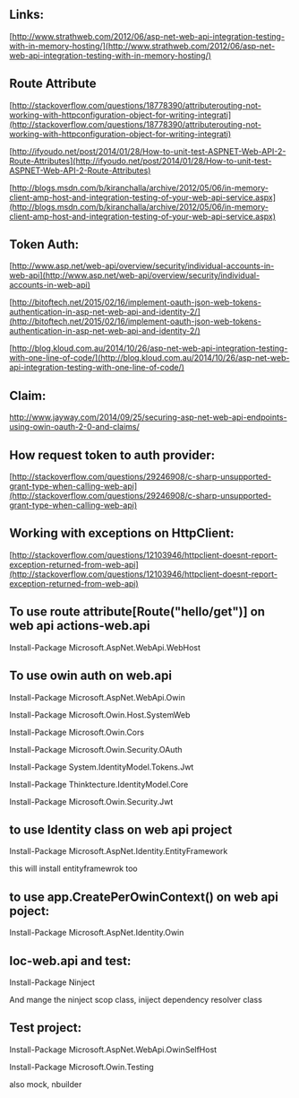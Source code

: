 
Links:
------
[http://www.strathweb.com/2012/06/asp-net-web-api-integration-testing-with-in-memory-hosting/](http://www.strathweb.com/2012/06/asp-net-web-api-integration-testing-with-in-memory-hosting/)


Route Attribute
---------------
[http://stackoverflow.com/questions/18778390/attributerouting-not-working-with-httpconfiguration-object-for-writing-integrati](http://stackoverflow.com/questions/18778390/attributerouting-not-working-with-httpconfiguration-object-for-writing-integrati)

[http://ifyoudo.net/post/2014/01/28/How-to-unit-test-ASPNET-Web-API-2-Route-Attributes](http://ifyoudo.net/post/2014/01/28/How-to-unit-test-ASPNET-Web-API-2-Route-Attributes)

[http://blogs.msdn.com/b/kiranchalla/archive/2012/05/06/in-memory-client-amp-host-and-integration-testing-of-your-web-api-service.aspx](http://blogs.msdn.com/b/kiranchalla/archive/2012/05/06/in-memory-client-amp-host-and-integration-testing-of-your-web-api-service.aspx)


Token Auth:
-----------
[http://www.asp.net/web-api/overview/security/individual-accounts-in-web-api](http://www.asp.net/web-api/overview/security/individual-accounts-in-web-api)

[http://bitoftech.net/2015/02/16/implement-oauth-json-web-tokens-authentication-in-asp-net-web-api-and-identity-2/](http://bitoftech.net/2015/02/16/implement-oauth-json-web-tokens-authentication-in-asp-net-web-api-and-identity-2/)

[http://blog.kloud.com.au/2014/10/26/asp-net-web-api-integration-testing-with-one-line-of-code/](http://blog.kloud.com.au/2014/10/26/asp-net-web-api-integration-testing-with-one-line-of-code/)


Claim:
------
http://www.jayway.com/2014/09/25/securing-asp-net-web-api-endpoints-using-owin-oauth-2-0-and-claims/


How request token to auth provider:
-------------------------------------
[http://stackoverflow.com/questions/29246908/c-sharp-unsupported-grant-type-when-calling-web-api](http://stackoverflow.com/questions/29246908/c-sharp-unsupported-grant-type-when-calling-web-api)


Working with exceptions on HttpClient:
--------------------------------------
[http://stackoverflow.com/questions/12103946/httpclient-doesnt-report-exception-returned-from-web-api](http://stackoverflow.com/questions/12103946/httpclient-doesnt-report-exception-returned-from-web-api)


To use route attribute[Route("hello/get")] on web api actions-web.api
---------------------------------------------------------------
Install-Package Microsoft.AspNet.WebApi.WebHost


To use owin auth on web.api
-----------------------------
Install-Package Microsoft.AspNet.WebApi.Owin 

Install-Package Microsoft.Owin.Host.SystemWeb 

Install-Package Microsoft.Owin.Cors 

Install-Package Microsoft.Owin.Security.OAuth 

Install-Package System.IdentityModel.Tokens.Jwt 

Install-Package Thinktecture.IdentityModel.Core 

Install-Package Microsoft.Owin.Security.Jwt


to use Identity class on web api project
----------------------------------------
Install-Package Microsoft.AspNet.Identity.EntityFramework  

this will install entityframewrok too


to use app.CreatePerOwinContext() on web api poject:
---------------------------------------------------- 
Install-Package Microsoft.AspNet.Identity.Owin


Ioc-web.api and test:
---------------------
Install-Package Ninject

And mange the ninject scop class, iniject dependency resolver class


Test project:
-------------
Install-Package Microsoft.AspNet.WebApi.OwinSelfHost

Install-Package Microsoft.Owin.Testing

also mock, nbuilder